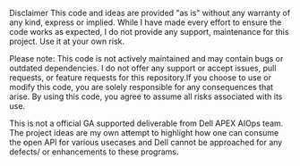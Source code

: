 
Disclaimer
This code and ideas are provided "as is" without any warranty of any kind, express or implied. While I have made every effort to ensure the code works as expected, I do not provide any support, maintenance  for this project. Use it at your own risk.

Please note:
This code is not actively maintained and may contain bugs or outdated dependencies. I do not offer any support or accept issues, pull requests, or feature requests for this repository.If you choose to use or modify this code, you are solely responsible for any consequences that arise.
By using this code, you agree to assume all risks associated with its use.

This is not a official GA supported deliverable from Dell APEX AIOps team. The project ideas are my own attempt to highlight how one can consume the open API for various usecases and Dell cannot be approached for any defects/ or enhancements to these programs.
